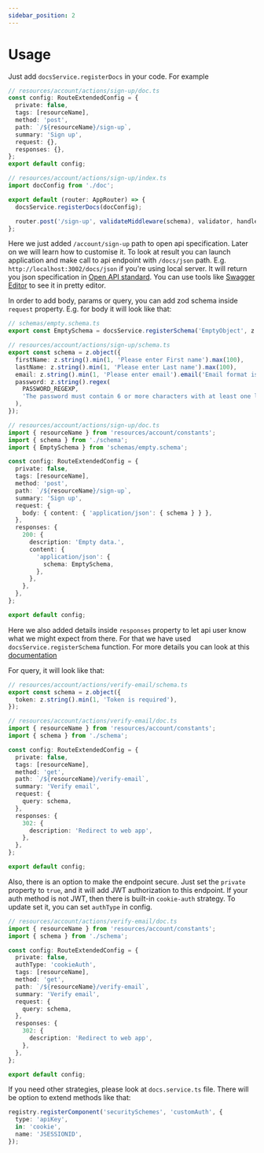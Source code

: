 ```yaml
---
sidebar_position: 2
---
```


# Usage
Just add `docsService.registerDocs` in your code. For example
```typescript
// resources/account/actions/sign-up/doc.ts
const config: RouteExtendedConfig = {
  private: false,
  tags: [resourceName],
  method: 'post',
  path: `/${resourceName}/sign-up`,
  summary: 'Sign up',
  request: {},
  responses: {},
};
export default config;

// resources/account/actions/sign-up/index.ts
import docConfig from './doc';

export default (router: AppRouter) => {
  docsService.registerDocs(docConfig);

  router.post('/sign-up', validateMiddleware(schema), validator, handler);
};
```
Here we just added `/account/sign-up` path to open api specification. Later on we will learn how to customise it.
To look at result you can launch application and make call to api endpoint with `/docs/json` path. E.g. `http://localhost:3002/docs/json` if you're using local server.
It will return you json specification in [Open API standard](https://github.com/OAI/OpenAPI-Specification/blob/main/versions/3.1.0.md#serverObject).
You can use tools like [Swagger Editor](https://editor-next.swagger.io/) to see it in pretty editor.


In order to add body, params or query, you can add zod schema inside `request` property.
E.g. for body it will look like that:
```typescript
// schemas/empty.schema.ts
export const EmptySchema = docsService.registerSchema('EmptyObject', z.object({}));

// resources/account/actions/sign-up/schema.ts
export const schema = z.object({
  firstName: z.string().min(1, 'Please enter First name').max(100),
  lastName: z.string().min(1, 'Please enter Last name').max(100),
  email: z.string().min(1, 'Please enter email').email('Email format is incorrect.'),
  password: z.string().regex(
    PASSWORD_REGEXP,
    'The password must contain 6 or more characters with at least one letter (a-z) and one number (0-9).',
  ),
});

// resources/account/actions/sign-up/doc.ts
import { resourceName } from 'resources/account/constants';
import { schema } from './schema';
import { EmptySchema } from 'schemas/empty.schema';

const config: RouteExtendedConfig = {
  private: false,
  tags: [resourceName],
  method: 'post',
  path: `/${resourceName}/sign-up`,
  summary: 'Sign up',
  request: {
    body: { content: { 'application/json': { schema } } },
  },
  responses: {
    200: {
      description: 'Empty data.',
      content: {
        'application/json': {
          schema: EmptySchema,
        },
      },
    },
  },
};

export default config;
```
Here we also added details inside `responses` property to let api user know what we might expect from there. For that we have used `docsService.registerSchema` function. For more details you can look at this [documentation](https://github.com/asteasolutions/zod-to-openapi)


For query, it will look like that:
```typescript
// resources/account/actions/verify-email/schema.ts
export const schema = z.object({
  token: z.string().min(1, 'Token is required'),
});

// resources/account/actions/verify-email/doc.ts
import { resourceName } from 'resources/account/constants';
import { schema } from './schema';

const config: RouteExtendedConfig = {
  private: false,
  tags: [resourceName],
  method: 'get',
  path: `/${resourceName}/verify-email`,
  summary: 'Verify email',
  request: {
    query: schema,
  },
  responses: {
    302: {
      description: 'Redirect to web app',
    },
  },
};

export default config;
```

Also, there is an option to make the endpoint secure. Just set the `private` property to `true`, and it will add JWT authorization to this endpoint.
If your auth method is not JWT, then there is built-in `cookie-auth` strategy. To update set it, you can set `authType` in config.
```typescript
// resources/account/actions/verify-email/doc.ts
import { resourceName } from 'resources/account/constants';
import { schema } from './schema';

const config: RouteExtendedConfig = {
  private: false,
  authType: 'cookieAuth',
  tags: [resourceName],
  method: 'get',
  path: `/${resourceName}/verify-email`,
  summary: 'Verify email',
  request: {
    query: schema,
  },
  responses: {
    302: {
      description: 'Redirect to web app',
    },
  },
};

export default config;
```
If you need other strategies, please look at `docs.service.ts` file. There will be option to extend methods like that:
```typescript
registry.registerComponent('securitySchemes', 'customAuth', {
  type: 'apiKey',
  in: 'cookie',
  name: 'JSESSIONID',
});
```
